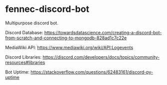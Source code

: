 # fennec-discord-bot
Multipurpose discord bot.

Discord Database: https://towardsdatascience.com/creating-a-discord-bot-from-scratch-and-connecting-to-mongodb-828ad1c7c22e

MediaWiki API: https://www.mediawiki.org/wiki/API:Logevents

Discord Libraries: https://discord.com/developers/docs/topics/community-resources#libraries

Bot Uptime: https://stackoverflow.com/questions/62483161/discord-py-uptime
